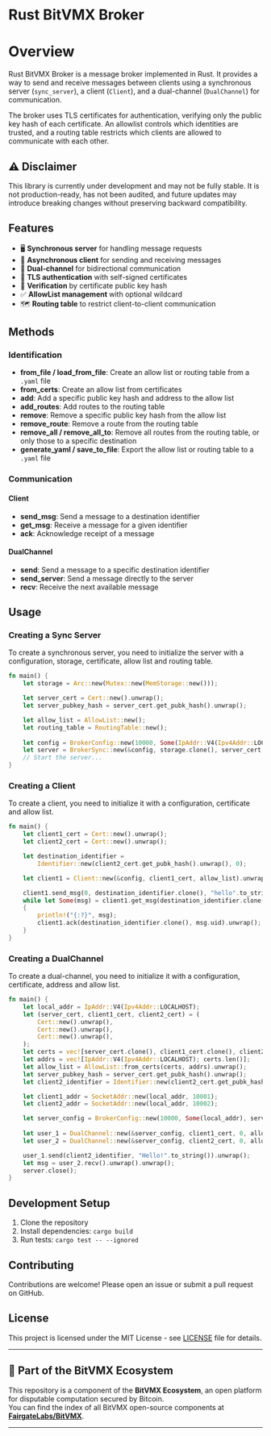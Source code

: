# Rust BitVMX Broker

# Overview

Rust BitVMX Broker is a message broker implemented in Rust. It provides a way to send and receive messages between clients using a synchronous server (`sync_server`), a client (`Client`), and a dual-channel (`DualChannel`) for communication.

The broker uses TLS certificates for authentication, verifying only the public key hash of each certificate. An allowlist controls which identities are trusted, and a routing table restricts which clients are allowed to communicate with each other.

## ⚠️ Disclaimer

This library is currently under development and may not be fully stable.
It is not production-ready, has not been audited, and future updates may introduce breaking changes without preserving backward compatibility.

## Features

- 🖥️ **Synchronous server** for handling message requests  
- 📡 **Asynchronous client** for sending and receiving messages  
- 🔄 **Dual-channel** for bidirectional communication  
- 🔐 **TLS authentication** with self-signed certificates  
- 🧾 **Verification** by certificate public key hash  
- ✅ **AllowList management** with optional wildcard  
- 🗺️ **Routing table** to restrict client-to-client communication  

## Methods

### Identification
- **from_file / load_from_file**: Create an allow list or routing table from a `.yaml` file  
- **from_certs**: Create an allow list from certificates  
- **add**: Add a specific public key hash and address to the allow list  
- **add_routes**: Add routes to the routing table  
- **remove**: Remove a specific public key hash from the allow list  
- **remove_route**: Remove a route from the routing table  
- **remove_all / remove_all_to**: Remove all routes from the routing table, or only those to a specific destination  
- **generate_yaml / save_to_file**: Export the allow list or routing table to a `.yaml` file  

### Communication

#### Client
- **send_msg**: Send a message to a destination identifier  
- **get_msg**: Receive a message for a given identifier  
- **ack**: Acknowledge receipt of a message  

#### DualChannel
- **send**: Send a message to a specific destination identifier  
- **send_server**: Send a message directly to the server  
- **recv**: Receive the next available message  


## Usage

### Creating a Sync Server

To create a synchronous server, you need to initialize the server with a configuration, storage, certificate, allow list and routing table.

```rust
fn main() {
    let storage = Arc::new(Mutex::new(MemStorage::new()));

    let server_cert = Cert::new().unwrap();
    let server_pubkey_hash = server_cert.get_pubk_hash().unwrap();

    let allow_list = AllowList::new();
    let routing_table = RoutingTable::new();
    
    let config = BrokerConfig::new(10000, Some(IpAddr::V4(Ipv4Addr::LOCALHOST)), server_pubkey_hash).unwrap();
    let server = BrokerSync::new(&config, storage.clone(), server_cert, allow_list, routing_table);
    // Start the server...
}
```

### Creating a Client

To create a client, you need to initialize it with a configuration, certificate and allow list.

```rust
fn main() {
    let client1_cert = Cert::new().unwrap();
    let client2_cert = Cert::new().unwrap();

    let destination_identifier =
        Identifier::new(client2_cert.get_pubk_hash().unwrap(), 0);

    let client1 = Client::new(&config, client1_cert, allow_list).unwrap();

    client1.send_msg(0, destination_identifier.clone(), "hello".to_string()).unwrap();
    while let Some(msg) = client1.get_msg(destination_identifier.clone()).unwrap_or(None)
    {
        println!("{:?}", msg);
        client1.ack(destination_identifier.clone(), msg.uid).unwrap();
    }
}
```

### Creating a DualChannel

To create a dual-channel, you need to initialize it with a configuration, certificate, address and allow list.

```rust
fn main() {
    let local_addr = IpAddr::V4(Ipv4Addr::LOCALHOST);
    let (server_cert, client1_cert, client2_cert) = (
        Cert::new().unwrap(),
        Cert::new().unwrap(),
        Cert::new().unwrap(),
    );
    let certs = vec![server_cert.clone(), client1_cert.clone(), client2_cert.clone()];
    let addrs = vec![IpAddr::V4(Ipv4Addr::LOCALHOST); certs.len()];
    let allow_list = AllowList::from_certs(certs, addrs).unwrap();
    let server_pubkey_hash = server_cert.get_pubk_hash().unwrap();
    let client2_identifier = Identifier::new(client2_cert.get_pubk_hash().unwrap(), 0);

    let client1_addr = SocketAddr::new(local_addr, 10001);
    let client2_addr = SocketAddr::new(local_addr, 10002);

    let server_config = BrokerConfig::new(10000, Some(local_addr), server_pubkey_hash).unwrap();
    
    let user_1 = DualChannel::new(&server_config, client1_cert, 0, allow_list);
    let user_2 = DualChannel::new(&server_config, client2_cert, 0, allow_list);

    user_1.send(client2_identifier, "Hello!".to_string()).unwrap();
    let msg = user_2.recv().unwrap().unwrap();
    server.close();
}
```

## Development Setup

1. Clone the repository
2. Install dependencies: `cargo build`
3. Run tests: `cargo test -- --ignored`

## Contributing
Contributions are welcome! Please open an issue or submit a pull request on GitHub.

## License

This project is licensed under the MIT License - see [LICENSE](LICENSE) file for details.

---

## 🧩 Part of the BitVMX Ecosystem

This repository is a component of the **BitVMX Ecosystem**, an open platform for disputable computation secured by Bitcoin.  
You can find the index of all BitVMX open-source components at [**FairgateLabs/BitVMX**](https://github.com/FairgateLabs/BitVMX).

---
